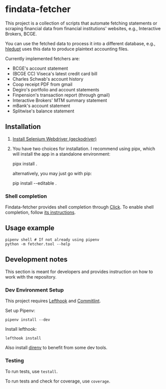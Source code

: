 # findata-fetcher

This project is a collection of scripts that automate fetching statements or
scraping financial data from financial institutions' websites, e.g.,
Interactive Brokers, BCGE.

You can use the fetched data to process it into a different database, e.g.,
[hledupt](https://github.com/gregorias/hledupt) uses this data to produce
plaintext accounting files.

Currently implemented fetchers are:

* BCGE's account statement
* (BCGE CC) Viseca's latest credit card bill
* Charles Schwab's account history
* Coop receipt PDF from gmail
* Degiro's portfolio and account statements
* Finpension's transaction report (through gmail)
* Interactive Brokers' MTM summary statement
* mBank's account statement
* Splitwise's balance statement

## Installation

1. [Install Selenium Webdriver
   (geckodriver)](https://www.selenium.dev/documentation/en/selenium_installation/installing_webdriver_binaries/)
2. You have two choices for installation. I recommend using pipx, which will
   install the app in a standalone environment:

    pipx install .

   alternatively, you may just go with pip:

    pip install --editable .

### Shell completion

Findata-fetcher provides shell completion through [Click][click]. To enable
shell completion, follow [its
instructions](https://click.palletsprojects.com/en/8.1.x/shell-completion/#enabling-completion).

## Usage example

    pipenv shell # If not already using pipenv
    python -m fetcher.tool --help

## Development notes

This section is meant for developers and provides instruction on how to work with the repository.

### Dev Environment Setup

This project requires [Lefthook](https://github.com/evilmartians/lefthook) and
[Commitlint](https://github.com/conventional-changelog/commitlint).

Set up Pipenv:

    pipenv install --dev

Install lefthook:

    lefthook install

Also install [direnv](https://direnv.net/) to benefit from some dev tools.

### Testing

To run tests, use `testall`.

To run tests and check for coverage, use `coverage`.

[click]: https://click.palletsprojects.com/en/8.1.x/
